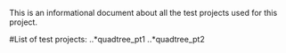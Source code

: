 This is an informational document about all the test projects used for this project. 

#List of test projects:
..*quadtree_pt1
..*quadtree_pt2